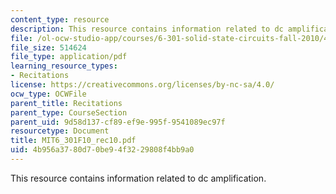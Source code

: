 ```yaml
---
content_type: resource
description: This resource contains information related to dc amplification.
file: /ol-ocw-studio-app/courses/6-301-solid-state-circuits-fall-2010/4b956a3780d70be94f3229808f4bb9a0_MIT6_301F10_rec10.pdf
file_size: 514624
file_type: application/pdf
learning_resource_types:
- Recitations
license: https://creativecommons.org/licenses/by-nc-sa/4.0/
ocw_type: OCWFile
parent_title: Recitations
parent_type: CourseSection
parent_uid: 9d58d137-cf89-ef9e-995f-9541089ec97f
resourcetype: Document
title: MIT6_301F10_rec10.pdf
uid: 4b956a37-80d7-0be9-4f32-29808f4bb9a0
---
```

This resource contains information related to dc amplification.